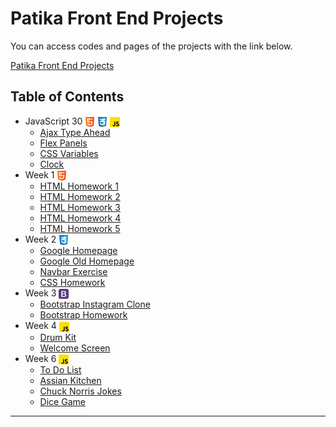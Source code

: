 # Patika Front End Projects

You can access codes and pages of the projects with the link below.

[Patika Front End Projects](https://oguzcanizanli.github.io/Patika-Front-End-Projects/)

## Table of Contents

-   JavaScript 30 <img align="center" src="./images/html.png" height="16"> <img align="center" src="./images/css.png" height="16"> <img align="center" src="./images/js.png" height="16">
    -   [Ajax Type Ahead](https://github.com/OguzcanIzanli/Patika-Front-End-Projects/tree/main/JavaScript30/Ajax-Type-Ahead)
    -   [Flex Panels](https://github.com/OguzcanIzanli/Patika-Front-End-Projects/tree/main/JavaScript30/Flex-Panels)
    -   [CSS Variables](https://github.com/OguzcanIzanli/Patika-Front-End-Projects/tree/main/JavaScript30/CSS-Variables)
    -   [Clock](https://github.com/OguzcanIzanli/Patika-Front-End-Projects/tree/main/JavaScript30/CSS-JS-Clock)
-   Week 1 <img align="center" src="./images/html.png" height="16">
    -   [HTML Homework 1](https://github.com/OguzcanIzanli/Patika-Front-End-Projects/tree/main/Week-1/HTML-Hw-1)
    -   [HTML Homework 2](https://github.com/OguzcanIzanli/Patika-Front-End-Projects/tree/main/Week-1/HTML-Hw-2)
    -   [HTML Homework 3](https://github.com/OguzcanIzanli/Patika-Front-End-Projects/tree/main/Week-1/HTML-Hw-3)
    -   [HTML Homework 4](https://github.com/OguzcanIzanli/Patika-Front-End-Projects/tree/main/Week-1/HTML-Hw-4)
    -   [HTML Homework 5](https://github.com/OguzcanIzanli/Patika-Front-End-Projects/tree/main/Week-1/HTML-Hw-5)
-   Week 2 <img align="center" src="./images/css.png" height="16">
    -   [Google Homepage](https://github.com/OguzcanIzanli/Patika-Front-End-Projects/tree/main/Week-2/Google-Homepage)
    -   [Google Old Homepage](https://github.com/OguzcanIzanli/Patika-Front-End-Projects/tree/main/Week-2/Google-Old-Homepage)
    -   [Navbar Exercise](https://github.com/OguzcanIzanli/Patika-Front-End-Projects/tree/main/Week-2/Navbar-Exercise)
    -   [CSS Homework](https://github.com/OguzcanIzanli/Patika-Front-End-Projects/tree/main/Week-2/CSS-Hw)
-   Week 3 <img align="center" src="./images/bootstrap.png" height="16">
    -   [Bootstrap Instagram Clone](https://github.com/OguzcanIzanli/Patika-Front-End-Projects/tree/main/Week-3/Bootstrap-Instagram-Clone)
    -   [Bootstrap Homework](https://github.com/OguzcanIzanli/Patika-Front-End-Projects/tree/main/Week-3/Bootstrap-Hw)
-   Week 4 <img align="center" src="./images/js.png" height="16">
    -   [Drum Kit](https://github.com/OguzcanIzanli/Patika-Front-End-Projects/tree/main/Week-4/Drum-Kit)
    -   [Welcome Screen](https://github.com/OguzcanIzanli/Patika-Front-End-Projects/tree/main/Week-4/Welcome-Screen)
-   Week 6 <img align="center" src="./images/js.png" height="16">
    -   [To Do List](https://github.com/OguzcanIzanli/Patika_Week_6/tree/main/To-Do-List)
    -   [Assian Kitchen](https://github.com/OguzcanIzanli/Patika_Week_6/tree/main/Assian-Kitchen)
    -   [Chuck Norris Jokes](https://github.com/OguzcanIzanli/Patika_Week_6/tree/main/Chuck-Norris-Jokes)
    -   [Dice Game](https://github.com/OguzcanIzanli/Patika_Week_6/tree/main/Dice-Game)

---
